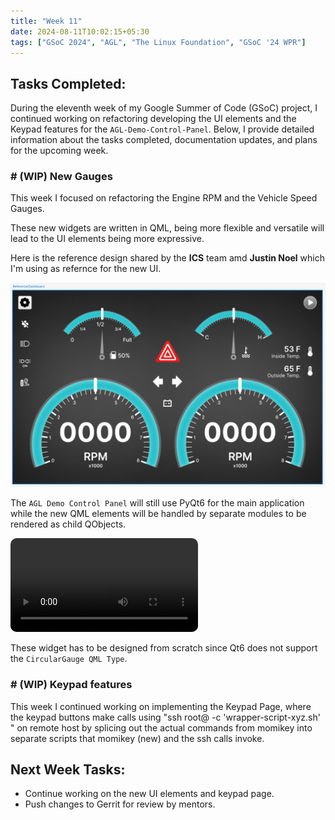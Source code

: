 ```yaml
---
title: "Week 11"
date: 2024-08-11T10:02:15+05:30
tags: ["GSoC 2024", "AGL", "The Linux Foundation", "GSoC '24 WPR"]
---
```


## Tasks Completed:

During the eleventh week of my Google Summer of Code (GSoC) project, I continued working on refactoring developing the UI elements and the Keypad features for the `AGL-Demo-Control-Panel`. Below, I provide detailed information about the tasks completed, documentation updates, and plans for the upcoming week.

### # (WIP) New Gauges

This week I focused on refactoring the Engine RPM and the Vehicle Speed Gauges.

These new widgets are written in QML, being more flexible and versatile will lead to the UI elements being more expressive.

Here is the reference design shared by the **ICS** team amd **Justin Noel** which I'm using as refernce for the new UI.

![image](./ICS_Design.png)

The `AGL Demo Control Panel` will still use PyQt6 for the main application while the new QML elements will be handled by separate modules to be rendered as child QObjects.


<video src="./WIP_Demo.mp4" controls="controls" style="max-width: auto; border-radius: 10px">
</video>

These widget has to be designed from scratch since Qt6 does not support the `CircularGauge QML Type`.


### # (WIP) Keypad features

This week I continued working on implementing the Keypad Page, where the keypad buttons make calls using "ssh root@<IP> -c 'wrapper-script-xyz.sh' " on remote host by splicing out the actual commands from momikey into separate
scripts that momikey (new) and the ssh calls invoke.


## Next Week Tasks:

- Continue working on the new UI elements and keypad page.
- Push changes to Gerrit for review by mentors.